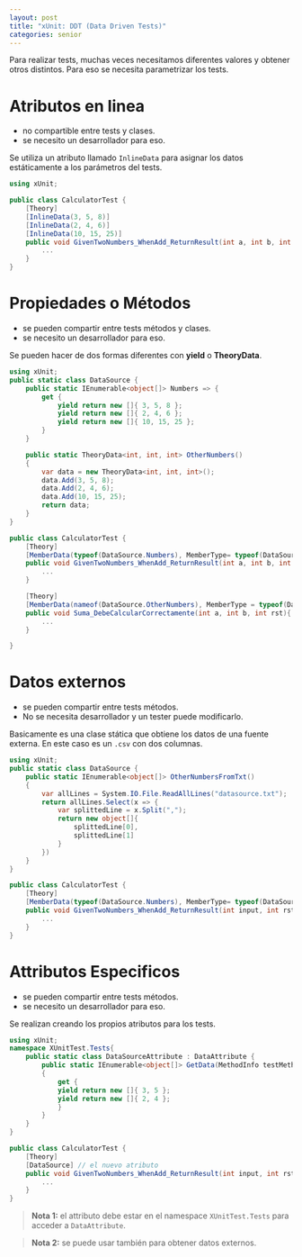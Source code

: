 ```yaml
---
layout: post
title: "xUnit: DDT (Data Driven Tests)"
categories: senior
---
```


Para realizar tests, muchas veces necesitamos diferentes<!--more--> valores y obtener otros distintos.
Para eso se necesita parametrizar los tests.

# Atributos en linea

- no compartible entre tests y clases.
- se necesito un desarrollador para eso.

Se utiliza un atributo llamado `InlineData` para asignar los datos estáticamente a los parámetros del tests.

```csharp
using xUnit;

public class CalculatorTest {
    [Theory]
    [InlineData(3, 5, 8)]
    [InlineData(2, 4, 6)]
    [InlineData(10, 15, 25)]
    public void GivenTwoNumbers_WhenAdd_ReturnResult(int a, int b, int rst) {
        ...
    }
}
```

# Propiedades o Métodos

- se pueden compartir entre tests métodos y clases.
- se necesito un desarrollador para eso.

Se pueden hacer de dos formas diferentes con **yield** o **TheoryData**.

```csharp
using xUnit;
public static class DataSource {
    public static IEnumerable<object[]> Numbers => {
        get {
            yield return new []{ 3, 5, 8 };
            yield return new []{ 2, 4, 6 };
            yield return new []{ 10, 15, 25 };
        }
    }

    public static TheoryData<int, int, int> OtherNumbers()
    {
        var data = new TheoryData<int, int, int>();
        data.Add(3, 5, 8);
        data.Add(2, 4, 6);
        data.Add(10, 15, 25);
        return data;
    }
}

public class CalculatorTest {
    [Theory]
    [MemberData(typeof(DataSource.Numbers), MemberType= typeof(DataSource))]
    public void GivenTwoNumbers_WhenAdd_ReturnResult(int a, int b, int rst) {
        ...
    }

    [Theory]
    [MemberData(nameof(DataSource.OtherNumbers), MemberType = typeof(DataSource))]
    public void Suma_DebeCalcularCorrectamente(int a, int b, int rst){
        ...
    }

}
```

# Datos externos

- se pueden compartir entre tests métodos.
- No se necesita desarrollador y un tester puede modificarlo.

Basicamente es una clase stática que obtiene los datos de una fuente externa. En este caso es un `.csv` con dos columnas.

```csharp
using xUnit;
public static class DataSource {
    public static IEnumerable<object[]> OtherNumbersFromTxt()
    {
        var allLines = System.IO.File.ReadAllLines("datasource.txt");
        return allLines.Select(x => {
            var splittedLine = x.Split(",");
            return new object[]{
                splittedLine[0],
                splittedLine[1]
            }
        })
    }
}

public class CalculatorTest {
    [Theory]
    [MemberData(typeof(DataSource.Numbers), MemberType= typeof(DataSource))]
    public void GivenTwoNumbers_WhenAdd_ReturnResult(int input, int rst) {
        ...
    }
}
```

# Attributos Especificos

- se pueden compartir entre tests métodos.
- se necesito un desarrollador para eso.

Se realizan creando los propios atributos para los tests.

```csharp
using xUnit;
namespace XUnitTest.Tests{
    public static class DataSourceAttribute : DataAttribute {
        public static IEnumerable<object[]> GetData(MethodInfo testMethod)
        {
            get {
            yield return new []{ 3, 5 };
            yield return new []{ 2, 4 };
            }
        }
    }
}

public class CalculatorTest {
    [Theory]
    [DataSource] // el nuevo atributo
    public void GivenTwoNumbers_WhenAdd_ReturnResult(int input, int rst) {
        ...
    }
}
```

> **Nota 1:** el attributo debe estar en el namespace `XUnitTest.Tests` para acceder a `DataAttribute`.

> **Nota 2:** se puede usar también para obtener datos externos.
